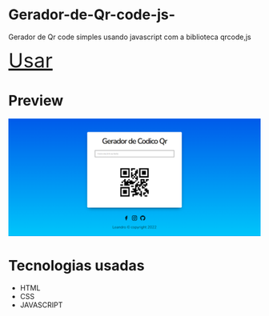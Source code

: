 # Gerador-de-Qr-code-js-
Gerador de Qr code simples usando javascript com a biblioteca qrcode,js 

<a style="font-size: 40px;" href="https://woppedwoke.github.io/senha-gerador/">Usar</a>

# Preview
<img src="img/previe.PNG" alt="">

# Tecnologias usadas
<ul>
  <li>HTML</li>
  <li>CSS</li>
  <li>JAVASCRIPT</li>
</ul>

